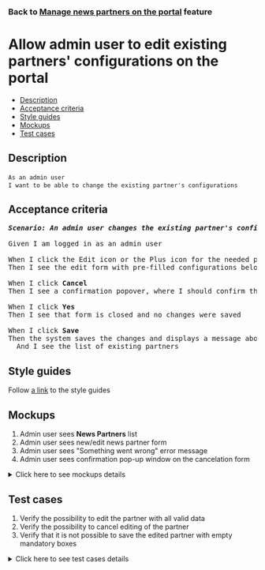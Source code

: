 ### Back to [Manage news partners on the portal](../../) feature

# Allow admin user to edit existing partners' configurations on the portal

- [Description](#description)
- [Acceptance criteria](#acceptance-criteria)
- [Style guides](#style-guides)
- [Mockups](#mockups)
- [Test cases](#test-cases)

## Description

    As an admin user
    I want to be able to change the existing partner's configurations

## Acceptance criteria

<pre>
<b><i>Scenario: An admin user changes the existing partner's configurations on the News Partners page</i></b>

Given I am logged in as an admin user

When I click the Edit icon or the Plus icon for the needed partner on the <b>News Partners</b> page
Then I see the edit form with pre-filled configurations below the row for the needed partner in the list

When I click <b>Cancel</b>
Then I see a confirmation popover, where I should confirm that I want to leave the form without saving changes

When I click <b>Yes</b>
Then I see that form is closed and no changes were saved

When I click <b>Save</b>
Then the system saves the changes and displays a message about success
  And I see the list of existing partners
</pre>

## Style guides

Follow [a link](https://www.figma.com/proto/0zkkf5WC77OSpvyD6YXpFE/Style-guides?page-id=0%3A1&node-id=19%3A5368&viewport=266%2C48%2C0.54&scaling=min-zoom&starting-point-node-id=19%3A5368) to the style guides

## Mockups

1. Admin user sees <b>News Partners</b> list
2. Admin user sees new/edit news partner form
3. Admin user sees "Something went wrong" error message
4. Admin user sees confirmation pop-up window on the cancelation form

<details>
  <summary>Click here to see mockups details</summary>

**1. Admin user sees News Partners list:**

![Admin user sees News Partners list](/sports_hub_portal/web_application_features/manage_news_partners/images/news_partners_list.png)

**2. Admin user sees new/edit news partner form:**

![Admin user sees new/edit news partner form](/sports_hub_portal/web_application_features/manage_news_partners/images/new_news_partners_edit_state.png)

**3. Admin user sees "Something went wrong" error message:**

![Admin user sees "Something went wrong" error message](/sports_hub_portal/web_application_features/manage_news_partners/images/something_went_wrong_popup.png)

**4. Admin user sees confirmation pop-up window on the cancelation form:**

![Admin user sees confirmation pop-up window on the cancelation form](/sports_hub_portal/web_application_features/manage_news_partners/images/cancel_confirmation_popup.png)

</details>

## Test cases

1. Verify the possibility to edit the partner with all valid data
2. Verify the possibility to cancel editing of the partner
3. Verify that it is not possible to save the edited partner with empty mandatory boxes

<details>
  <summary>Click here to see test cases details</summary>

### **#1. Verify the possibility to edit the partner with all valid data**

|Preconditions|Steps|Expected result
--------------|-----|----------
|- Log in with admin account</br>- Go to the <b>News Partners</b> configuration page</br>- There is some partner added|1) Select a partner, and then click <b>Expand</b> (+)</br>2) In the <b>Default sources</b> and <b>API key</b> inputs, enter valid data</br>3) Select and unselect some categories checkboxes</br>4) Click <b>Save</b>|1) The boxes for the selected partner are available for editing</br>4) A notification about successful saving of changes appears, news partner is saved in the previous state, and news is loaded from the source according to changed data|

### **#2. Verify the possibility to cancel editing of the partner**

|Preconditions|Steps|Expected result
--------------|-----|----------
|- Log in with admin account</br>- Go to the <b>News Partners</b> configuration page</br>- There is some partner added|1) Select a partner, and then click <b>Expand</b> (+)</br>2) In the <b>Default sources</b> and <b>API key</b> inputs, enter valid data</br>3) Select and unselect some categories check boxes</br>4) Click <b>Cancel</b></br>5) Click <b>Yes</b>|1) The boxes for the selected partner are available for editing</br>4) Popover with warning about missing changes appears</br>5) Changes to the <b>News Partners</b> page are not saved|

### **#3. Verify that it is not possible to save the edited partner with empty mandatory boxes**

|Preconditions|Steps|Expected result
--------------|-----|----------
|- Log in with admin account</br>- Go to the <b>News Partners</b> configuration page</br>- There is some partner added|1) Select a partner, and then click <b>Expand</b> (+)</br>2) In the <b>API key</b> input, delete data</br>3) Click <b>Save</b></br>4) In the <b>API key</b> input, enter valid data</br>5) In the <b>Default sources</b> input, delete data</br>6) Click <b>Save</b>|1) The boxes for the selected partner are available for editing</br>3) Warning message about required boxes appears. The partner is not saved</br>6) Warning message about required boxes appears. The partner is not saved|
</details>
